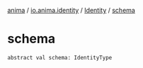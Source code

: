 [anima](../../index.md) / [io.anima.identity](../index.md) / [Identity](index.md) / [schema](./schema.md)

# schema

`abstract val schema: IdentityType`